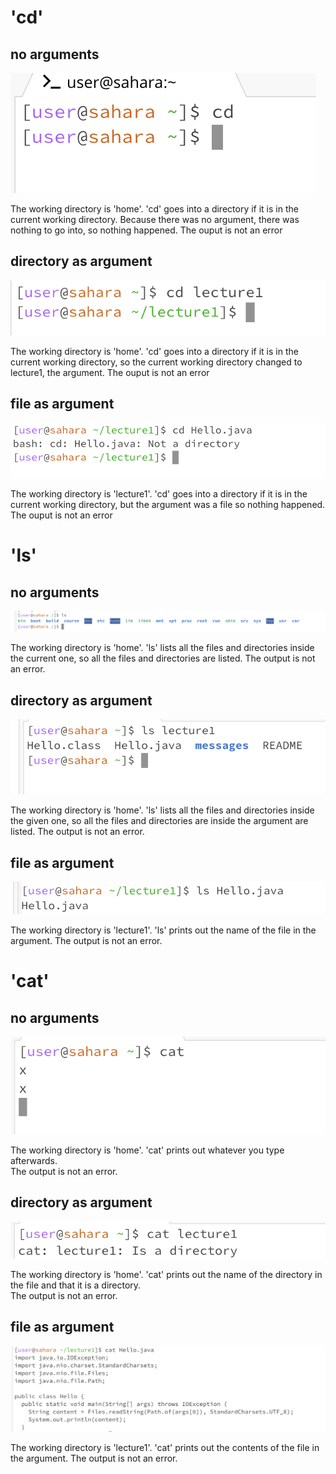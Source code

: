 # 'cd'
## no arguments
![Image](lab1ss1.png)

The working directory is 'home'.
'cd' goes into a directory if it is in the current working directory. Because there was no argument, there was nothing to go into, so nothing happened.
The ouput is not an error
## directory as argument
![Image](lab1ss2.png)

The working directory is 'home'.
'cd' goes into a directory if it is in the current working directory, so the current working directory changed to lecture1, the argument.
The ouput is not an error
## file as argument
![Image](lab1ss3.png)

The working directory is 'lecture1'. 
'cd' goes into a directory if it is in the current working directory, but the argument was a file so nothing happened.
The ouput is not an error
# 'ls'
## no arguments
![Image](lab1ss4.png)

The working directory is 'home'.
'ls' lists all the files and directories inside the current one, so all the files and directories are listed.
The output is not an error. 
## directory as argument
![Image](lab1ss5.png)

The working directory is 'home'.
'ls' lists all the files and directories inside the given one, so all the files and directories are inside the argument are listed.
The output is not an error.
## file as argument
![Image](lab1ss6.png)

The working directory is 'lecture1'.
'ls' prints out the name of the file in the argument. 
The output is not an error.
# 'cat'
## no arguments
![Image](lab1ss7.png)

The working directory is 'home'.
'cat' prints out whatever you type afterwards.  
The output is not an error.
## directory as argument
![Image](lab1ss8.png)

The working directory is 'home'.
'cat' prints out the name of the directory in the file and that it is a directory.   
The output is not an error.
## file as argument
![Image](lab1ss9.png)

The working directory is 'lecture1'.
'cat' prints out the contents of the file in the argument.
The output is not an error.
